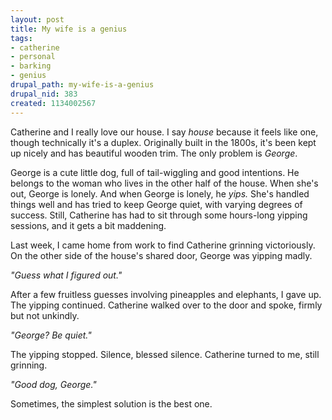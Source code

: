 ```yaml
--- 
layout: post
title: My wife is a genius
tags: 
- catherine
- personal
- barking
- genius
drupal_path: my-wife-is-a-genius
drupal_nid: 383
created: 1134002567
---
```

Catherine and I really love our house. I say <i>house</i> because it feels like one, though technically it's a duplex. Originally built in the 1800s, it's been kept up nicely and has beautiful wooden trim. The only problem is <i>George</i>.

George is a cute little dog, full of tail-wiggling and good intentions. He belongs to the woman who lives in the other half of the house. When she's out, George is lonely. And when George is lonely, he <i>yips.</i> She's handled things well and has tried to keep George quiet, with varying degrees of success. Still, Catherine has had to sit through some hours-long yipping sessions, and it gets a bit maddening.

Last week, I came home from work to find Catherine grinning victoriously. On the other side of the house's shared door, George was yipping madly.

<i>"Guess what I figured out."</i>

After a few fruitless guesses involving pineapples and elephants, I gave up. The yipping continued. Catherine walked over to the door and spoke, firmly but not unkindly.

<i>"George? Be quiet."</i>

The yipping stopped. Silence, blessed silence. Catherine turned to me, still grinning.

<i>"Good dog, George."</i>

Sometimes, the simplest solution is the best one.
